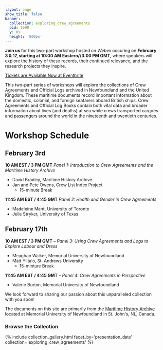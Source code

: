 ```yaml
---
layout: page
show_title: false
banner:
  collection: exploring_crew_agreements
  pid: t090
  y: 0%
  height: '500px'
---
```


__Join us__ for this two-part workshop hosted on _Webex_ occuring on __February 3 & 17, starting at 10:00 AM Eastern//3:00 PM GMT__, where speakers will explore the history of these records, their continued relevance, and the research projects they inspire.

[Tickets are Available Now at Eventbrite](https://exploring-british-imperial-crew-agreements.eventbrite.com)

This two-part series of workshops will explore the collections of Crew Agreements and Official Logs archived in Newfoundland and the United Kingdom. These maritime documents record important information about the domestic, colonial, and foreign seafarers aboard British ships. Crew Agreements and Official Log Books contain both vital data and broader information about lives (and deaths) at sea while crews transported cargoes and passengers around the world in the nineteenth and twentieth centuries.

# Workshop Schedule

## February 3rd

__10 AM EST / 3 PM GMT__ _Panel 1: Introduction to Crew Agreements and the Maritime History Archive_

- David Bradley, Maritime History Archive
- Jan and Pete Owens, Crew List Index Project
  - 15-minute Break

__11:45 AM EST / 4:45 GMT__ _Panel 2: Health and Gender in Crew Agreements_

- Madeleine Mant, University of Toronto
- Julia Stryker, University of Texas

## February 17th

__10 AM EST / 3 PM GMT__ – _Panel 3: Using Crew Agreements and Logs to Explore Labour and Dress_

- Meaghan Walker, Memorial University of Newfoundland
- Matt Ylitalo, St. Andrews University
  - 15-minture Break

__11:45 AM EST / 4:45 GMT__ – _Panel 4: Crew Agreements in Perspective_

- Valerie Burton, Memorial University of Newfoundland

We look forward to sharing our passion about this unparalleled collection with you soon!

The documents on this site are primarily from the [Maritime History Archive](https://www.mun.ca/mha/) located at Memorial University of Newfoundland in St. John's, NL, Canada.

### Browse the Collection

{% include collection_gallery.html facet_by='presentation_date' collection='exploring_crew_agreements' %}
